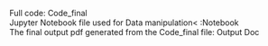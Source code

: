 Full code: Code_final<br/>
Jupyter Notebook file used for Data manipulation< :Notebook<br/>
The final output pdf generated from the Code_final file: Output Doc

